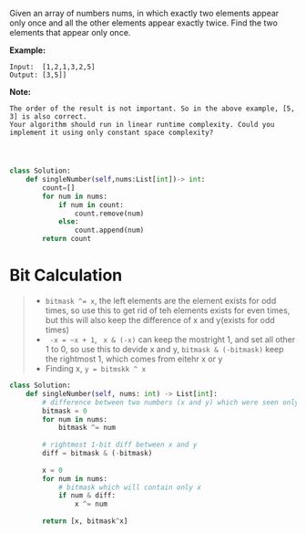 Given an array of numbers nums, in which exactly two elements appear only once and all the other elements appear exactly twice. Find the two elements that appear only once.

**Example:**
```
Input:  [1,2,1,3,2,5]
Output: [3,5]]
```
**Note:**
```
The order of the result is not important. So in the above example, [5, 3] is also correct.
Your algorithm should run in linear runtime complexity. Could you implement it using only constant space complexity?
```
#
```python

class Solution:
    def singleNumber(self,nums:List[int])-> int:
        count=[]
        for num in nums:
            if num in count:
                count.remove(num)
            else:
                count.append(num)
        return count

```
# Bit Calculation
>* ```bitmask ^= x```, the left elements are the element exists for odd times, so use this to get rid of teh elements exists for even times, but this will also keep the difference of x and y(exists for odd times)
>* ``` -x = ~x + 1```, ``` x & (-x)``` can keep the mostright 1, and set all other 1 to 0, so use this to devide x and y, ```bitmask & (-bitmask)``` keep the rightmost 1, which comes from eitehr x or y
>* Finding x, ```y = bitmskk ^ x```
```python
class Solution:
    def singleNumber(self, nums: int) -> List[int]:
        # difference between two numbers (x and y) which were seen only once
        bitmask = 0
        for num in nums:
            bitmask ^= num
        
        # rightmost 1-bit diff between x and y
        diff = bitmask & (-bitmask)
        
        x = 0
        for num in nums:
            # bitmask which will contain only x
            if num & diff:
                x ^= num
        
        return [x, bitmask^x]
```